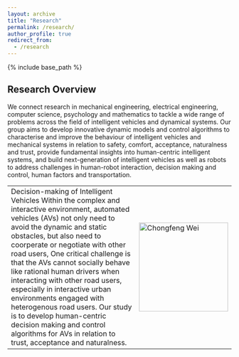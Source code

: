 ```yaml
---
layout: archive
title: "Research"
permalink: /research/
author_profile: true
redirect_from:
  - /research
---
```


{% include base_path %}

## Research Overview
We connect research in mechanical engineering, electrical engineering, computer science, psychology and mathematics to tackle a wide range of problems across the field of intelligent vehicles and dynamical systems. Our group aims to develop innovative dynamic models and control algorithms to characterise and improve the behaviour of intelligent vehicles and mechanical systems in relation to safety, comfort, acceptance, naturalness and trust, provide fundamental insights into human-centric intelligent systems, and build next-generation of intelligent vehicles as well as robots to address challenges in human-robot interaction, decision making and control, human factors and transportation.

<table>
  <tr>
    <td>
   Decision-making  of Intelligent Vehicles
  Within the complex and interactive environment, automated vehicles (AVs) not only need to avoid the dynamic and static obstacles,  but also need to coorperate or negotiate with other road users,  One critical challenge is that the AVs cannot socially behave   like rational human drivers when interacting with other road users, especially in interactive urban environments engaged with  heterogenous road users.  Our study is to develop human-centric decision making and control algorithms for AVs in relation to trust, acceptance and naturalness.
    </td>
    <td>
      <img src="IMAGE_URL" alt="Chongfeng Wei" style="width:200px;">
    </td>
  </tr>
</table>


